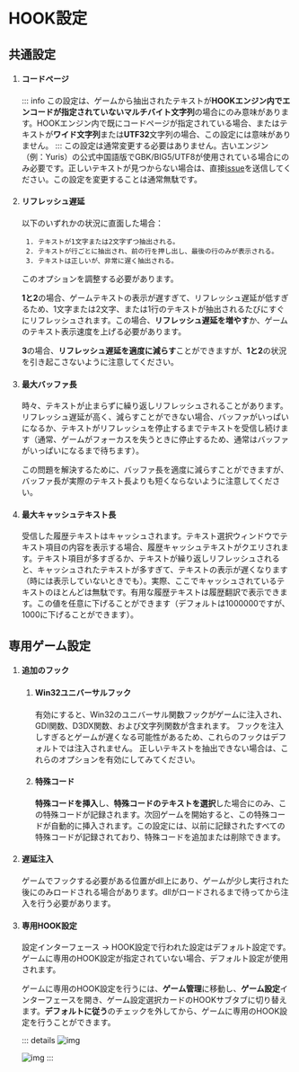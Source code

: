 # HOOK設定

## 共通設定

1. #### コードページ

    ::: info
    この設定は、ゲームから抽出されたテキストが**HOOKエンジン内でエンコードが指定されていないマルチバイト文字列**の場合にのみ意味があります。HOOKエンジン内で既にコードページが指定されている場合、またはテキストが**ワイド文字列**または**UTF32**文字列の場合、この設定には意味がありません。
    :::
    この設定は通常変更する必要はありません。古いエンジン（例：Yuris）の公式中国語版でGBK/BIG5/UTF8が使用されている場合にのみ必要です。正しいテキストが見つからない場合は、直接[issue](https://lunatranslator.org/Resource/game_support)を送信してください。この設定を変更することは通常無駄です。

1. #### リフレッシュ遅延

    以下のいずれかの状況に直面した場合：

        1. テキストが1文字または2文字ずつ抽出される。
        2. テキストが行ごとに抽出され、前の行を押し出し、最後の行のみが表示される。
        3. テキストは正しいが、非常に遅く抽出される。

    このオプションを調整する必要があります。

    **1と2**の場合、ゲームテキストの表示が遅すぎて、リフレッシュ遅延が低すぎるため、1文字または2文字、または1行のテキストが抽出されるたびにすぐにリフレッシュされます。この場合、**リフレッシュ遅延を増やす**か、ゲームのテキスト表示速度を上げる必要があります。

    **3**の場合、**リフレッシュ遅延を適度に減らす**ことができますが、**1と2**の状況を引き起こさないように注意してください。

1. #### 最大バッファ長

    時々、テキストが止まらずに繰り返しリフレッシュされることがあります。リフレッシュ遅延が高く、減らすことができない場合、バッファがいっぱいになるか、テキストがリフレッシュを停止するまでテキストを受信し続けます（通常、ゲームがフォーカスを失うときに停止するため、通常はバッファがいっぱいになるまで待ちます）。

    この問題を解決するために、バッファ長を適度に減らすことができますが、バッファ長が実際のテキスト長よりも短くならないように注意してください。

1. #### 最大キャッシュテキスト長

    受信した履歴テキストはキャッシュされます。テキスト選択ウィンドウでテキスト項目の内容を表示する場合、履歴キャッシュテキストがクエリされます。テキスト項目が多すぎるか、テキストが繰り返しリフレッシュされると、キャッシュされたテキストが多すぎて、テキストの表示が遅くなります（時には表示していないときでも）。実際、ここでキャッシュされているテキストのほとんどは無駄です。有用な履歴テキストは履歴翻訳で表示できます。この値を任意に下げることができます（デフォルトは1000000ですが、1000に下げることができます）。

## 専用ゲーム設定

1. #### 追加のフック
    1. #### Win32ユニバーサルフック
        有効にすると、Win32のユニバーサル関数フックがゲームに注入され、GDI関数、D3DX関数、および文字列関数が含まれます。
        フックを注入しすぎるとゲームが遅くなる可能性があるため、これらのフックはデフォルトでは注入されません。
        正しいテキストを抽出できない場合は、これらのオプションを有効にしてみてください。
    1. #### 特殊コード
        **特殊コードを挿入**し、**特殊コードのテキストを選択**した場合にのみ、この特殊コードが記録されます。次回ゲームを開始すると、この特殊コードが自動的に挿入されます。この設定には、以前に記録されたすべての特殊コードが記録されており、特殊コードを追加または削除できます。

1. #### 遅延注入
    ゲームでフックする必要がある位置がdll上にあり、ゲームが少し実行された後にのみロードされる場合があります。dllがロードされるまで待ってから注入を行う必要があります。

1. #### 専用HOOK設定
    設定インターフェース -> HOOK設定で行われた設定はデフォルト設定です。ゲームに専用のHOOK設定が指定されていない場合、デフォルト設定が使用されます。
    
    ゲームに専用のHOOK設定を行うには、**ゲーム管理**に移動し、**ゲーム設定**インターフェースを開き、ゲーム設定選択カードのHOOKサブタブに切り替えます。**デフォルトに従う**のチェックを外してから、ゲームに専用のHOOK設定を行うことができます。

    ::: details
    ![img](https://image.lunatranslator.org/zh/gamesettings/1.jpg)

    ![img](https://image.lunatranslator.org/zh/gamesettings/2.png)
    :::